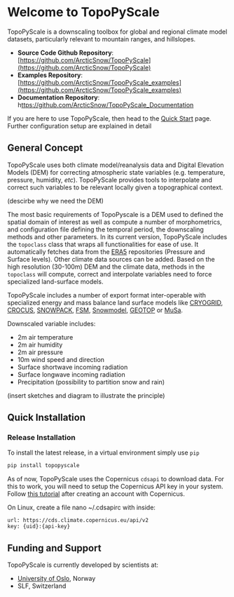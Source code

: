 # Welcome to TopoPyScale

TopoPyScale is a downscaling toolbox for global and regional climate model datasets, particularly relevant to mountain ranges, and hillslopes. 

- **Source Code Github Repository**: [https://github.com/ArcticSnow/TopoPyScale](https://github.com/ArcticSnow/TopoPyScale)
- **Examples Repository**: [https://github.com/ArcticSnow/TopoPyScale_examples](https://github.com/ArcticSnow/TopoPyScale_examples)
- **Documentation Repository**: h[ttps://github.com/ArcticSnow/TopoPyScale_Documentation](ttps://github.com/ArcticSnow/TopoPyScale_Documentation)

If you are here to use TopoPyScale, then head to the [Quick Start](./quickstart.md) page. Further configuration setup are explained in detail

## General Concept

TopoPyScale uses both climate model/reanalysis data and Digital Elevation Models (DEM) for correcting atmospheric state variables (e.g. temperature, pressure, humidity, *etc*). TopoPyScale provides tools to interpolate and correct such variables to be relevant locally given a topographical context. 

(descirbe why we need the DEM)

The most basic requirements of TopoPyscale is a DEM used to defined the spatial domain of interest as well as compute a number of morphometrics, and configuration file defining the temporal period, the downscaling methods and other parameters. In its current version, TopoPyScale includes the `topoclass` class that wraps all functionalities for ease of use. It automatically fetches data from the [ERA5](https://cds.climate.copernicus.eu/cdsapp#!/dataset/reanalysis-era5-pressure-levels?tab=overview) repositories (Pressure and Surface levels). Other climate data sources can be added. Based on the high resolution (30-100m) DEM and the climate data, methods in the `topoclass` will compute, correct and interpolate variables need to force specialized land-surface models.

TopoPyScale includes a number of export format inter-operable with specialized energy and mass balance land surface models like [CRYOGRID](https://github.com/CryoGrid/CryoGridCommunity_source), [CROCUS](http://bibliotheque.meteo.fr/exl-php/cadcgp.php?CMD=CHERCHE&MODELE=vues/mf_-_internet_recherche_avancee_anonyme/tpl-r.html&WHERE_IS_DOC_REF_LIT=DOC00019133&&TABLE=ILS_DOC), [SNOWPACK](https://www.slf.ch/en/services-and-products/snowpack.html), [FSM](https://github.com/RichardEssery/FSM), [Snowmodel](https://srs.fs.usda.gov/pubs/26319), [GEOTOP](http://geotopmodel.github.io/geotop/) or [MuSa](https://github.com/ealonsogzl/MuSA).

Downscaled variable includes:

- 2m air temperature
- 2m air humidity
- 2m air pressure
- 10m wind speed and direction
- Surface shortwave incoming radiation
- Surface longwave incoming radiation
- Precipitation (possibility to partition snow and rain)

(insert sketches and diagram to illustrate the principle)

## Quick Installation

### Release Installation
To install the latest release, in a virtual environment simply use `pip`

```bash
pip install topopyscale
```

As of now, TopoPyScale uses the Copernicus `cdsapi` to download data. For this to work, you will need to setup the Copernicus API key in your system. Follow [this tutorial](https://cds.climate.copernicus.eu/api-how-to#install-the-cds-api-key) after creating an account with Copernicus. 

On Linux, create a file nano ~/.cdsapirc with inside:
```text
url: https://cds.climate.copernicus.eu/api/v2
key: {uid}:{api-key}
```


## Funding and Support

TopoPyScale is currently developed by scientists at:

- [University of Oslo](https://www.mn.uio.no/geo/english/), Norway
- SLF, Switzerland